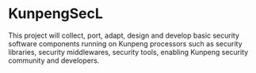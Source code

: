 # KunpengSecL

This project will collect, port, adapt, design and develop basic security
software components running on Kunpeng processors such as security libraries,
security middlewares, security tools, enabling Kunpeng security community
and developers.
